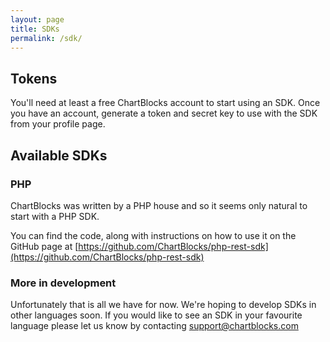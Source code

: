 ```yaml
---
layout: page
title: SDKs
permalink: /sdk/
---
```


## Tokens

You'll need at least a free ChartBlocks account to start using an SDK. Once you 
have an account, generate a token and secret key to use with the SDK from your
profile page.

## Available SDKs

### PHP

ChartBlocks was written by a PHP house and so it seems only natural to start with a 
PHP SDK.

You can find the code, along with instructions on how to use it on the GitHub page at
[https://github.com/ChartBlocks/php-rest-sdk](https://github.com/ChartBlocks/php-rest-sdk)

### More in development

Unfortunately that is all we have for now. We're hoping to develop SDKs in other
languages soon. If you would like to see an SDK in your favourite language please
let us know by contacting [support@chartblocks.com](mailto:support@chartblocks.com)